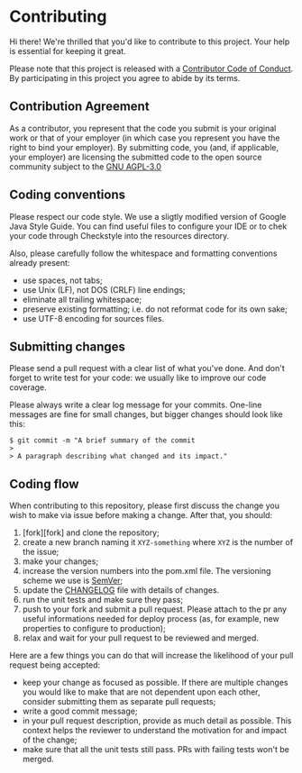 # Contributing

[code-of-conduct]: CODE_OF_CONDUCT.md

Hi there! We're thrilled that you'd like to contribute to this project. Your help is essential for keeping it great.

Please note that this project is released with a [Contributor Code of Conduct][code-of-conduct]. By participating in this project you agree to abide by its terms.

## Contribution Agreement

As a contributor, you represent that the code you submit is your original work or that of your employer (in which case you represent you have the right to bind your employer). By submitting code, you (and, if applicable, your employer) are licensing the submitted code to the open source community subject to the [GNU AGPL-3.0](LICENSE)

## Coding conventions

Please respect our code style.
We use a sligtly modified version of Google Java Style Guide. You can find useful files to configure your IDE or to chek your code through Checkstyle into the resources directory.

Also, please carefully follow the whitespace and formatting conventions already present:

- use spaces, not tabs;
- use Unix (LF), not DOS (CRLF) line endings;
- eliminate all trailing whitespace;
- preserve existing formatting; i.e. do not reformat code for its own sake;
- use UTF-8 encoding for sources files.

## Submitting changes

Please send a pull request with a clear list of what you've done. And don't forget to write test for your code: we usually like to improve our code coverage.

Please always write a clear log message for your commits. One-line messages are fine for small changes, but bigger changes should look like this:

    $ git commit -m "A brief summary of the commit
    >
    > A paragraph describing what changed and its impact."

## Coding flow

When contributing to this repository, please first discuss the change you wish to make via issue before making a change. After that, you should:

1. [fork][fork] and clone the repository;
1. create a new branch naming it `XYZ-something` where `XYZ` is the number of the issue;
1. make your changes;
1. increase the version numbers into the pom.xml file. The versioning scheme we use is [SemVer](http://semver.org/);
1. update the [CHANGELOG](CHANGELOG.md) file with details of changes.
1. run the unit tests and make sure they pass;
1. push to your fork and submit a pull request. Please attach to the pr any useful informations needed for deploy process (as, for example, new properties to configure to production);
1. relax and wait for your pull request to be reviewed and merged.

Here are a few things you can do that will increase the likelihood of your pull request being accepted:

- keep your change as focused as possible. If there are multiple changes you would like to make that are not dependent upon each other, consider submitting them as separate pull requests;
- write a good commit message;
- in your pull request description, provide as much detail as possible. This context helps the reviewer to understand the motivation for and impact of the change;
- make sure that all the unit tests still pass. PRs with failing tests won't be merged.
